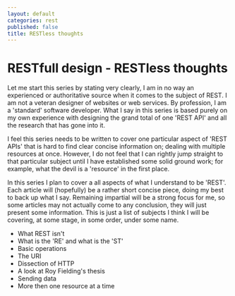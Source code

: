 ```yaml
---
layout: default
categories: rest
published: false
title: RESTless thoughts
---
```


# RESTfull design - RESTless thoughts

Let me start this series by stating very clearly, I am in no way an experienced or authoritative source when it comes to the subject of REST. 
I am not a veteran designer of websites or web services. 
By profession, I am a 'standard' software developer. 
What I say in this series is based purely on my own experience with designing the grand total of one 'REST API' and all the research that has gone into it. 

I feel this series needs to be written to cover one particular aspect of 'REST APIs' that is hard to find clear concise information on; 
dealing with multiple resources at once. 
However, I do not feel that I can rightly jump straight to that particular subject until I have established some solid ground work; 
for example, what the devil is a 'resource' in the first place. 

In this series I plan to cover a all aspects of what I understand to be 'REST'.
Each article will (hopefully) be a rather short concise piece, doing my best to back up what I say.
Remaining impartial will be a strong focus for me, so some articles may not actually come to any conclusion, they will just present some information.
This is just a list of subjects I think I will be covering, at some stage, in some order, under some name.

* What REST isn't
* What is the 'RE' and what is the 'ST'
* Basic operations
* The URI
* Dissection of HTTP
* A look at Roy Fielding's thesis
* Sending data
* More then one resource at a time




